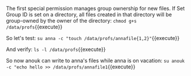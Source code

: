 The first special permission manages group ownership for new files. If Set Group ID is set on a directory, all files created in that directory will be group-owned by the owner of the directory: `chmod g+s /data/profs`{{execute}}

So let's test: `su anna -c "touch /data/profs/annafile{1,2}"`{{execute}}

And verify: `ls -l /data/profs`{{execute}}

So now anouk can write to anna's files while anna is on vacation: `su anouk -c "echo hello >> /data/profs/annafile1`{{execute}}
